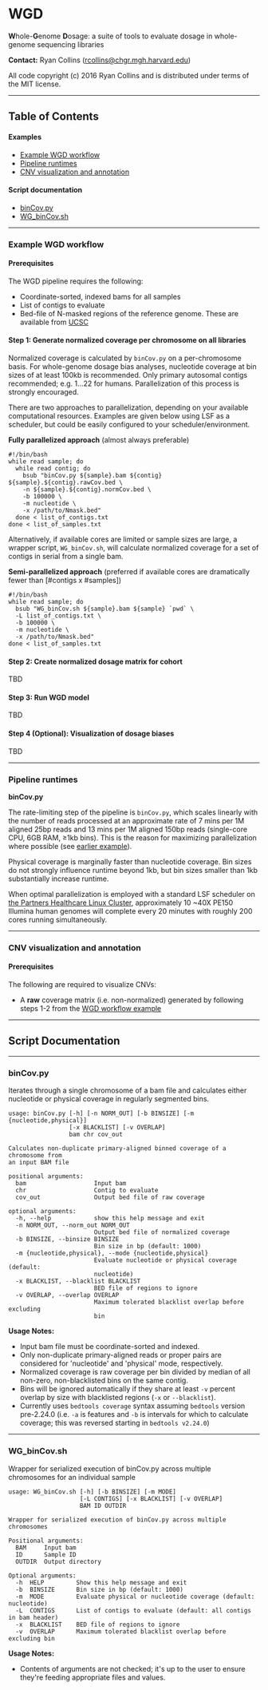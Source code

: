 # WGD
**W**hole-**G**enome **D**osage: a suite of tools to evaluate dosage in whole-genome sequencing libraries

**Contact:** Ryan Collins (rcollins@chgr.mgh.harvard.edu)

All code copyright (c) 2016 Ryan Collins and is distributed under terms of the MIT license.  

---  
## Table of Contents  
#### Examples  
- [Example WGD workflow](https://github.com/RCollins13/WGD#example-wgd-workflow)  
- [Pipeline runtimes](https://github.com/RCollins13/WGD#pipeline-runtimes)
- [CNV visualization and annotation](https://github.com/RCollins13/WGD#cnv-visualization-and-annotation)

#### Script documentation  
- [binCov.py](https://github.com/RCollins13/WGD#bincovpy)  
- [WG_binCov.sh](https://github.com/RCollins13/WGD#wg_bincovsh)  

--- 

### Example WGD workflow  
#### Prerequisites  
The WGD pipeline requires the following:  
- Coordinate-sorted, indexed bams for all samples
- List of contigs to evaluate
- Bed-file of N-masked regions of the reference genome. These are available from [UCSC](http://genome.ucsc.edu/ "UCSC Genome Browser")  

#### Step 1: Generate normalized coverage per chromosome on all libraries  
Normalized coverage is calculated by ```binCov.py``` on a per-chromosome basis. For whole-genome dosage bias analyses, nucleotide coverage at bin sizes of at least 100kb is recommended. Only primary autosomal contigs recommended; e.g. 1...22 for humans. Parallelization of this process is strongly encouraged.  

There are two approaches to parallelization, depending on your available computational resources. Examples are given below using LSF as a scheduler, but could be easily configured to your scheduler/environment.  

**Fully parallelized approach** (almost always preferable)
```
#!/bin/bash  
while read sample; do
  while read contig; do
    bsub "binCov.py ${sample}.bam ${contig} ${sample}.${contig}.rawCov.bed \
    -n ${sample}.${contig}.normCov.bed \
    -b 100000 \
    -m nucleotide \
    -x /path/to/Nmask.bed"
  done < list_of_contigs.txt
done < list_of_samples.txt
```  

Alternatively, if available cores are limited or sample sizes are large, a wrapper script, ```WG_binCov.sh```, will calculate normalized coverage for a set of contigs in serial from a single bam.  

**Semi-parallelized approach** (preferred if available cores are dramatically fewer than [#contigs x #samples])
```
#!/bin/bash  
while read sample; do
  bsub "WG_binCov.sh ${sample}.bam ${sample} `pwd` \
  -L list_of_contigs.txt \
  -b 100000 \
  -m nucleotide \
  -x /path/to/Nmask.bed"
done < list_of_samples.txt
```

#### Step 2: Create normalized dosage matrix for cohort  
TBD  

#### Step 3: Run WGD model  
TBD  

#### Step 4 (Optional): Visualization of dosage biases  
TBD  

--- 

### Pipeline runtimes  
**binCov.py**  

The rate-limiting step of the pipeline is ```binCov.py```, which scales linearly with the number of reads processed at an approximate rate of 7 mins per 1M aligned 25bp reads and 13 mins per 1M aligned 150bp reads (single-core CPU, 6GB RAM, ≥1kb bins). This is the reason for maximizing parallelization where possible (see [earlier example](https://github.com/RCollins13/WGD#step-1-generate-normalized-coverage-per-chromosome-on-all-libraries)).  

Physical coverage is marginally faster than nucleotide coverage. Bin sizes do not strongly influence runtime beyond 1kb, but bin sizes smaller than 1kb substantially increase runtime.  

When optimal parallelization is employed with a standard LSF scheduler on [the Partners Healthcare Linux Cluster](https://rc.partners.org/kb/computational-resources/linux-cluster), approximately 10 ~40X PE150 Illumina human genomes will complete every 20 minutes with roughly 200 cores running simultaneously.  

--- 

### CNV visualization and annotation  
#### Prerequisites  
The following are required to visualize CNVs:  
- A __raw__ coverage matrix (i.e. non-normalized) generated by following steps 1-2 from the [WGD workflow example](https://github.com/RCollins13/WGD#example-wgd-workflow)  

---  
## Script Documentation
---  
### binCov.py
Iterates through a single chromosome of a bam file and calculates either nucleotide or physical coverage in regularly segmented bins.
```
usage: binCov.py [-h] [-n NORM_OUT] [-b BINSIZE] [-m {nucleotide,physical}]
                 [-x BLACKLIST] [-v OVERLAP]
                 bam chr cov_out

Calculates non-duplicate primary-aligned binned coverage of a chromosome from
an input BAM file

positional arguments:
  bam                   Input bam
  chr                   Contig to evaluate
  cov_out               Output bed file of raw coverage

optional arguments:
  -h, --help            show this help message and exit
  -n NORM_OUT, --norm_out NORM_OUT
                        Output bed file of normalized coverage
  -b BINSIZE, --binsize BINSIZE
                        Bin size in bp (default: 1000)
  -m {nucleotide,physical}, --mode {nucleotide,physical}
                        Evaluate nucleotide or physical coverage (default:
                        nucleotide)
  -x BLACKLIST, --blacklist BLACKLIST
                        BED file of regions to ignore
  -v OVERLAP, --overlap OVERLAP
                        Maximum tolerated blacklist overlap before excluding
                        bin
```
**Usage Notes:**  
- Input bam file must be coordinate-sorted and indexed.  
- Only non-duplicate primary-aligned reads or proper pairs are considered for 'nucleotide' and 'physical' mode, respectively.  
- Normalized coverage is raw coverage per bin divided by median of all non-zero, non-blacklisted bins on the same contig.  
- Bins will be ignored automatically if they share at least ```-v``` percent overlap by size with blacklisted regions (```-x``` or ```--blacklist```).  
- Currently uses ```bedtools coverage``` syntax assuming ```bedtools``` version pre-2.24.0 (i.e. ```-a``` is features and ```-b``` is intervals for which to calculate coverage; this was reversed starting in ```bedtools v2.24.0```)  

---  

### WG_binCov.sh
Wrapper for serialized execution of binCov.py across multiple chromosomes for an individual sample  
```
usage: WG_binCov.sh [-h] [-b BINSIZE] [-m MODE] 
                    [-L CONTIGS] [-x BLACKLIST] [-v OVERLAP] 
                    BAM ID OUTDIR

Wrapper for serialized execution of binCov.py across multiple chromosomes

Positional arguments:
  BAM     Input bam
  ID      Sample ID
  OUTDIR  Output directory

Optional arguments:
  -h  HELP         Show this help message and exit
  -b  BINSIZE      Bin size in bp (default: 1000)
  -m  MODE         Evaluate physical or nucleotide coverage (default: nucleotide)
  -L  CONTIGS      List of contigs to evaluate (default: all contigs in bam header)
  -x  BLACKLIST    BED file of regions to ignore
  -v  OVERLAP      Maximum tolerated blacklist overlap before excluding bin
```
**Usage Notes:**  
- Contents of arguments are not checked; it's up to the user to ensure they're feeding appropriate files and values.  

